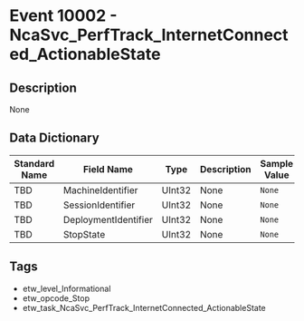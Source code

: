 # Event 10002 - NcaSvc_PerfTrack_InternetConnected_ActionableState

## Description
None

## Data Dictionary
|Standard Name|Field Name|Type|Description|Sample Value|
|---|---|---|---|---|
|TBD|MachineIdentifier|UInt32|None|`None`|
|TBD|SessionIdentifier|UInt32|None|`None`|
|TBD|DeploymentIdentifier|UInt32|None|`None`|
|TBD|StopState|UInt32|None|`None`|

## Tags
* etw_level_Informational
* etw_opcode_Stop
* etw_task_NcaSvc_PerfTrack_InternetConnected_ActionableState